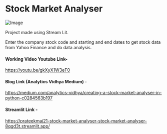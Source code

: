 # Stock Market Analyser
![Image](https://github.com/prateekmaj21/Stock-Market-Analyzer/blob/master/STOCK.png)

Project made using Stream Lit.

Enter the company stock code and starting and end dates to get stock data from Yahoo Finance and do data analysis.

#### Working Video Youtube Link- 
https://youtu.be/gkXyX1W3eF0

#### Blog Link (Analytics Vidhya Medium) - 
https://medium.com/analytics-vidhya/creating-a-stock-market-analyser-in-python-c0284563b197

#### Streamlit Link -
https://prateekmaj21-stock-market-analyser-stock-market-analyser-8qgd3t.streamlit.app/
